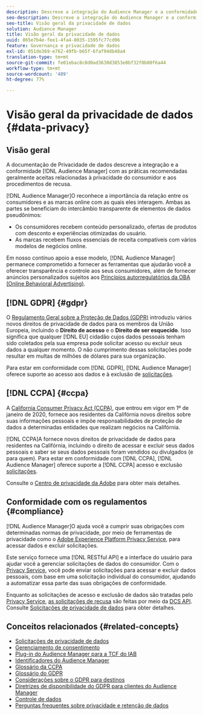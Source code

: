 ```yaml
---
description: Descreve a integração do Audience Manager e a conformidade com as práticas recomendadas geralmente aceitas relacionadas à privacidade do consumidor e aos procedimentos de recusa.
seo-description: Descreve a integração do Audience Manager e a conformidade com as práticas recomendadas geralmente aceitas relacionadas à privacidade do consumidor e aos procedimentos de recusa.
seo-title: Visão geral da privacidade de dados
solution: Audience Manager
title: Visão geral da privacidade de dados
uuid: 865e7b4e-fee1-4fa4-8035-1595fc77cd96
feature: Governança e privacidade de dados
exl-id: 051de369-e762-49fb-b65f-6faf94db48a4
translation-type: tm+mt
source-git-commit: fe01ebac8c0d0ad3630d3853e0bf32f0b00f6a44
workflow-type: tm+mt
source-wordcount: '489'
ht-degree: 77%

---
```


# Visão geral da privacidade de dados {#data-privacy}

## Visão geral

A documentação de Privacidade de dados descreve a integração e a conformidade [!DNL Audience Manager] com as práticas recomendadas geralmente aceitas relacionadas à privacidade do consumidor e aos procedimentos de recusa.

[!DNL Audience Manager]O reconhece a importância da relação entre os consumidores e as marcas online com as quais eles interagem. Ambas as partes se beneficiam do intercâmbio transparente de elementos de dados pseudônimos:

* Os consumidores recebem conteúdo personalizado, ofertas de produtos com desconto e experiências otimizadas do usuário.
* As marcas recebem fluxos essenciais de receita compatíveis com vários modelos de negócios online.

Em nosso contínuo apoio a esse modelo, [!DNL Audience Manager] permanece comprometido a fornecer as ferramentas que ajudarão você a oferecer transparência e controle aos seus consumidores, além de fornecer anúncios personalizados sujeitos aos [Princípios autorregulatórios da OBA (Online Behavioral Advertising)](https://www.iab.com/news/self-regulatory-principles-for-online-behavioral-advertising/).

## [!DNL GDPR] {#gdpr}

O [Regulamento Geral sobre a Proteção de Dados (GDPR)](https://gdpr.eu/data-privacy/) introduziu vários novos direitos de privacidade de dados para os membros da União Europeia, incluindo o **Direito de acesso** e o **Direito de ser esquecido**. Isso significa que qualquer [!DNL EU] cidadão cujos dados pessoais tenham sido coletados pela sua empresa pode solicitar acesso ou excluir seus dados a qualquer momento. O não cumprimento dessas solicitações pode resultar em multas de milhões de dólares para sua organização.

Para estar em conformidade com [!DNL GDPR], [!DNL Audience Manager] oferece suporte ao acesso aos dados e à exclusão de [solicitações](data-privacy-requests.md).

## [!DNL CCPA] {#ccpa}

A [California Consumer Privacy Act (CCPA)](https://www.caprivacy.org/about), que entrou em vigor em 1º de janeiro de 2020, fornece aos residentes da Califórnia novos direitos sobre suas informações pessoais e impõe responsabilidades de proteção de dados a determinadas entidades que realizam negócios na Califórnia.

[!DNL CCPA]A fornece novos direitos de privacidade de dados para residentes na Califórnia, incluindo o direito de acessar e excluir seus dados pessoais e saber se seus dados pessoais foram vendidos ou divulgados (e para quem). Para estar em conformidade com [!DNL CCPA], [!DNL Audience Manager] oferece suporte a [!DNL CCPA] acesso e exclusão [solicitações](data-privacy-requests.md).

Consulte o [Centro de privacidade da Adobe](https://www.adobe.com/br/privacy/opt-out.html) para obter mais detalhes.

## Conformidade com os regulamentos {#compliance}

[!DNL Audience Manager]O ajuda você a cumprir suas obrigações com determinadas normas de privacidade, por meio de ferramentas de privacidade como o [Adobe Experience Platform Privacy Service](https://docs.adobe.com/content/help/pt-BR/experience-platform/privacy/home.html), para acessar dados e excluir solicitações.

Este serviço fornece uma [!DNL RESTful API] e a interface do usuário para ajudar você a gerenciar solicitações de dados do consumidor. Com o [Privacy Service](https://www.adobe.io/apis/experienceplatform/home/services/privacy-service.html), você pode enviar solicitações para acessar e excluir dados pessoais, com base em uma solicitação individual do consumidor, ajudando a automatizar essa parte das suas obrigações de conformidade.

Enquanto as solicitações de acesso e exclusão de dados são tratadas pelo [Privacy Service](https://www.adobe.io/apis/experienceplatform/home/services/privacy-service.html), [as solicitações de recusa](data-privacy-requests.md#opt-out-requests) são feitas por meio da [DCS API](../../api/dcs-intro/dcs-api-reference/dcs-api-reference-overview.md). Consulte [Solicitações de privacidade de dados](data-privacy-requests.md) para obter detalhes.

## Conceitos relacionados {#related-concepts}

* [Solicitações de privacidade de dados](data-privacy-requests.md)
* [Gerenciamento de consentimento](data-privacy-consent.md)
* [Plug-in do Audience Manager para a TCF do IAB](aam-iab-plugin.md)
* [Identificadores do Audience Manager](data-privacy-ids.md)
* [Glossário da CCPA](aam-ccpa-glossary.md)
* [Glossário do GDPR](aam-gdpr-glossary.md)
* [Considerações sobre o GDPR para destinos](aam-gdpr-partners.md)
* [Diretrizes de disponibilidade do GDPR para clientes do Audience Manager](aam-gdpr-readiness.md)
* [Controle de dados](data-governance.md)
* [Perguntas frequentes sobre privacidade e retenção de dados](../../faq/faq-privacy.md)
